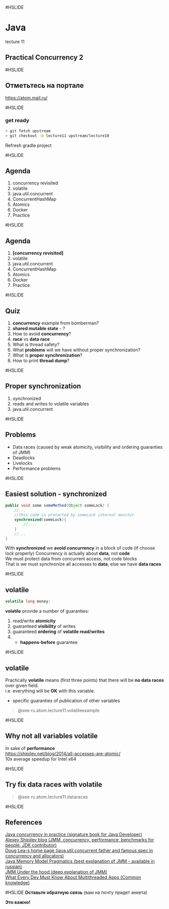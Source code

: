 #HSLIDE
# Java
lecture 11
## Practical Concurrency 2

#HSLIDE
## Отметьтесь на портале
https://atom.mail.ru/

#HSLIDE
### get ready
```bash
> git fetch upstream
> git checkout -b lecture11 upstream/lecture10
```
Refresh gradle project


#HSLIDE
## Agenda
1. concurrency revisited
1. volatile
1. java.util.concurrent
1. ConcurrentHashMap
1. Atomics
1. Docker
1. Practice

#HSLIDE
## Agenda
1. **[concurrency revisited]**
1. volatile
1. java.util.concurrent
1. ConcurrentHashMap
1. Atomics
1. Docker
1. Practice

#HSLIDE
## Quiz
1. **concurrency** example from bomberman?  
1. **shared mutable state** - ?  
1. How to avoid **concurrency**?  
1. **race** vs **data race**  
1. What is thread safety?
1. What **problems** will we have without proper synchronization?
1. What is **proper synchronization**?
1. How to print **thread dump**?

#HSLIDE
## Proper synchronization
1. synchronized
1. reads and writes to volatile variables
1. java.util.concurrent

#HSLIDE
## Problems
- Data races (caused by weak atomicity, visibility and ordering guaranties of JMM)
- Deadlocks
- Livelocks
- Performance problems

#HSLIDE
## Easiest solution - synchronized
```java
public void some someMethod(Object someLock) {
    //...
    //this code is protected by someLock internal monitor
    synchronized(someLock){ 
        //...
    }
    //...
}
```
With **synchronized** we **avoid concurrency** in a block of code (if choose lock properly)
Concurrency is actually about **data**, not **code**  
We must protect data from concurrent access, not code blocks  
That is we must synchronize all accesses to **data**, else we have **data races**

#HSLIDE
## volatile
```java
volatile long money;
```
**volatile** provide a number of guaranties:
1. read/write **atomicity**
1. guaranteed **visibility** of writes
1. guaranteed **ordering** of **volatile read/writes** 
1. + **happens-before** guarantee

#HSLIDE
## volatile
Practically **volatile** means (first three points) that there will be **no data races** over given field.  
i.e. everything will be **OK** with this variable.  
+ specific guaranties of publication of other variables 
> @see ru.atom.lecture11.volatileexample

#HSLIDE
## Why not all variables volatile
In sake of **performance**  
https://shipilev.net/blog/2014/all-accesses-are-atomic/  
10x average speedup for Intel x64

#HSLIDE
## Try fix data races with volatile
> @see ru.atom.lecture11.dataraces

#HSLIDE
## References
[Java concurrency in practice (signature book for Java Developer)](https://www.amazon.com/Java-Concurrency-Practice-Brian-Goetz/dp/0321349601)   
[Alexey Shipilev blog (JMM, concurrency, performance, benchmarks for people, JDK contributor)](https://shipilev.net/)  
[Doug Lea-s home page (java.util.concurrent father and famous spec in concurrency and allocators)](http://g.oswego.edu/)  
[Java Memory Model Pragmatics (best explanation of JMM - available in russian)](https://shipilev.net/#jmm)  
[JMM Under the hood (deep explanation of JMM)](http://gvsmirnov.ru/blog/tech/2014/02/10/jmm-under-the-hood.html)  
[What Every Dev Must Know About Multithreaded Apps (Common knowledge)](https://lyle.smu.edu/~coyle/cse8313/handouts.fall06/s04.msdn.multithreading.pdf)  
  

#HSLIDE
**Оставьте обратную связь**
(вам на почту придет анкета)  

**Это важно!**
